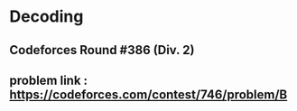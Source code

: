 # Decoding

## Codeforces Round #386 (Div. 2)

## problem link : https://codeforces.com/contest/746/problem/B

